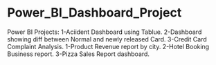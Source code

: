 # Power_BI_Dashboard_Project
Power BI Projects:
1-Aciident Dashboard using Tablue.
2-Dashboard showing diff between Normal and newly released Card.
3-Credit Card Complaint Analysis.
1-Product Revenue report by city.
2-Hotel Booking Business report.
3-Pizza Sales Report dashboard.
